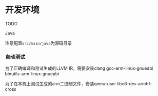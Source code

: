 # 开发环境

TODO

Java

注意配置`src/main/java`为源码目录


### 自动测试

为了正确编译和测试生成的LLVM IR，需要安装clang gcc-arm-linux-gnueabi binutils-arm-linux-gnueabi

为了在本机上测试生成的arm二进制文件，安装qemu-user libc6-dev-armhf-cross
